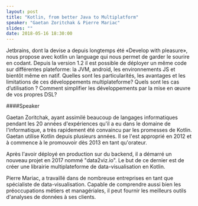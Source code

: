 ```yaml
---
layout: post
title: "Kotlin, from better Java to Multiplatform"
speaker: "Gaetan Zoritchak & Pierre Mariac"
slides: ""
date: 2018-05-16 18:30:00
---
```


Jetbrains, dont la devise a depuis longtemps été «Develop with pleasure», nous propose avec kotlin un language qui nous permet de garder le sourire en codant. Depuis la version 1.2 il est possible de déployer un même code sur différentes plateforme: la JVM, android, les environnements JS et bientôt même en natif.
Quelles sont les particularités, les avantages et les limitations de ces développements multiplateforme? Quels sont les cas d’utilisation ? Comment simplifier les développements par la mise en œuvre de vos propres DSL?

####Speaker

Gaetan Zoritchak, ayant assimilé beaucoup de langages informatiques pendant les 20 années d'expériences qu'il a eu dans le domaine de l'informatique, a très rapidement été convaincu par les promesses de Kotlin. Gaetan utilise Kotlin depuis plusieurs années. Il se l'est approprié en 2012 et à commence à le promouvoir dès 2013 en tant qu'orateur.

Après l'avoir déployé en production sur du backend, il a démarré un nouveau projet en 2017 nommé "data2viz.io". Le but de ce dernier est de créer une librairie multiplateforme de data-visualisation en Kotlin.

Pierre Mariac, a travaillé dans de nombreuse entreprises en tant que spécialiste de data-visualisation. Capable de comprendre aussi bien les préoccupations métiers et managériales, il peut fournir les meilleurs outils d'analyses de données à ses clients.